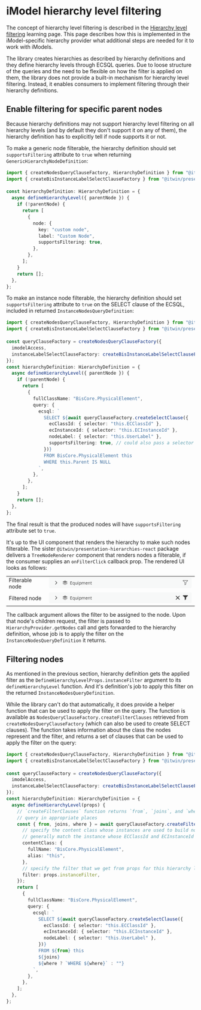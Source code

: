 # iModel hierarchy level filtering

The concept of hierarchy level filtering is described in the [Hierarchy level filtering](../HierarchyLevelFiltering.md) learning page. This page describes how this is implemented in the iModel-specific hierarchy provider what additional steps are needed for it to work with iModels.

The library creates hierarchies as described by hierarchy definitions and they define hierarchy levels through ECSQL queries. Due to loose structure of the queries and the need to be flexible on how the filter is applied on them, the library does not provide a built-in mechanism for hierarchy level filtering. Instead, it enables consumers to implement filtering through their hierarchy definitions.

## Enable filtering for specific parent nodes

Because hierarchy definitions may not support hierarchy level filtering on all hierarchy levels (and by default they don't support it on any of them), the hierarchy definition has to explicitly tell if node supports it or not.

To make a generic node filterable, the hierarchy definition should set `supportsFiltering` attribute to `true` when returning `GenericHierarchyNodeDefinition`:

<!-- [[include: [Presentation.Hierarchies.HierarchyLevelFiltering.Imports, Presentation.Hierarchies.HierarchyLevelFiltering.GenericHierarchyNodeDefinition], ts]] -->
<!-- BEGIN EXTRACTION -->

```ts
import { createNodesQueryClauseFactory, HierarchyDefinition } from "@itwin/presentation-hierarchies";
import { createBisInstanceLabelSelectClauseFactory } from "@itwin/presentation-shared";

const hierarchyDefinition: HierarchyDefinition = {
  async defineHierarchyLevel({ parentNode }) {
    if (!parentNode) {
      return [
        {
          node: {
            key: "custom node",
            label: "Custom Node",
            supportsFiltering: true,
          },
        },
      ];
    }
    return [];
  },
};
```

<!-- END EXTRACTION -->

To make an instance node filterable, the hierarchy definition should set `supportsFiltering` attribute to `true` on the SELECT clause of the ECSQL, included in returned `InstanceNodesQueryDefinition`:

<!-- [[include: [Presentation.Hierarchies.HierarchyLevelFiltering.Imports, Presentation.Hierarchies.HierarchyLevelFiltering.InstanceNodesQueryDefinition], ts]] -->
<!-- BEGIN EXTRACTION -->

```ts
import { createNodesQueryClauseFactory, HierarchyDefinition } from "@itwin/presentation-hierarchies";
import { createBisInstanceLabelSelectClauseFactory } from "@itwin/presentation-shared";

const queryClauseFactory = createNodesQueryClauseFactory({
  imodelAccess,
  instanceLabelSelectClauseFactory: createBisInstanceLabelSelectClauseFactory({ classHierarchyInspector: imodelAccess }),
});
const hierarchyDefinition: HierarchyDefinition = {
  async defineHierarchyLevel({ parentNode }) {
    if (!parentNode) {
      return [
        {
          fullClassName: "BisCore.PhysicalElement",
          query: {
            ecsql: `
              SELECT ${await queryClauseFactory.createSelectClause({
                ecClassId: { selector: "this.ECClassId" },
                ecInstanceId: { selector: "this.ECInstanceId" },
                nodeLabel: { selector: "this.UserLabel" },
                supportsFiltering: true, // could also pass a selector to set this conditionally
              })}
              FROM BisCore.PhysicalElement this
              WHERE this.Parent IS NULL
            `,
          },
        },
      ];
    }
    return [];
  },
};
```

<!-- END EXTRACTION -->

The final result is that the produced nodes will have `supportsFiltering` attribute set to `true`.

It's up to the UI component that renders the hierarchy to make such nodes filterable. The sister `@itwin/presentation-hierarchies-react` package delivers a `TreeNodeRenderer` component that renders nodes a filterable, if the consumer supplies an `onFilterClick` callback prop. The rendered UI looks as follows:

|                 |                                                                            |
| --------------- | -------------------------------------------------------------------------- |
| Filterable node | ![Filterable node](../media/hierarchy-level-filtering-filterable-node.png) |
| Filtered node   | ![Filtered node](../media/hierarchy-level-filtering-filtered-node.png)     |

The callback argument allows the filter to be assigned to the node. Upon that node's children request, the filter is passed to `HierarchyProvider.getNodes` call and gets forwarded to the hierarchy definition, whose job is to apply the filter on the `InstanceNodesQueryDefinition` it returns.

## Filtering nodes

As mentioned in the previous section, hierarchy definition gets the applied filter as the `DefineHierarchyLevelProps.instanceFilter` argument to its `defineHierarchyLevel` function. And it's definition's job to apply this filter on the returned `InstanceNodesQueryDefinition`.

While the library can't do that automatically, it does provide a helper function that can be used to apply the filter on the query. The function is available as `NodesQueryClauseFactory.createFilterClauses` retrieved from `createNodesQueryClauseFactory` (which can also be used to create SELECT clauses). The function takes information about the class the nodes represent and the filter, and returns a set of clauses that can be used to apply the filter on the query:

<!-- [[include: [Presentation.Hierarchies.HierarchyLevelFiltering.Imports, Presentation.Hierarchies.HierarchyLevelFiltering.ApplyFilter], ts]] -->
<!-- BEGIN EXTRACTION -->

```ts
import { createNodesQueryClauseFactory, HierarchyDefinition } from "@itwin/presentation-hierarchies";
import { createBisInstanceLabelSelectClauseFactory } from "@itwin/presentation-shared";

const queryClauseFactory = createNodesQueryClauseFactory({
  imodelAccess,
  instanceLabelSelectClauseFactory: createBisInstanceLabelSelectClauseFactory({ classHierarchyInspector: imodelAccess }),
});
const hierarchyDefinition: HierarchyDefinition = {
  async defineHierarchyLevel(props) {
    // `createFilterClauses` function returns `from`, `joins`, and `where` clauses which need to be used in the
    // query in appropriate places
    const { from, joins, where } = await queryClauseFactory.createFilterClauses({
      // specify the content class whose instances are used to build nodes - this should
      // generally match the instance whose ECClassId and ECInstanceId are used in the SELECT clause
      contentClass: {
        fullName: "BisCore.PhysicalElement",
        alias: "this",
      },
      // specify the filter that we get from props for this hierarchy level
      filter: props.instanceFilter,
    });
    return [
      {
        fullClassName: "BisCore.PhysicalElement",
        query: {
          ecsql: `
            SELECT ${await queryClauseFactory.createSelectClause({
              ecClassId: { selector: "this.ECClassId" },
              ecInstanceId: { selector: "this.ECInstanceId" },
              nodeLabel: { selector: "this.UserLabel" },
            })}
            FROM ${from} this
            ${joins}
            ${where ? `WHERE ${where}` : ""}
          `,
        },
      },
    ];
  },
};
```

<!-- END EXTRACTION -->
